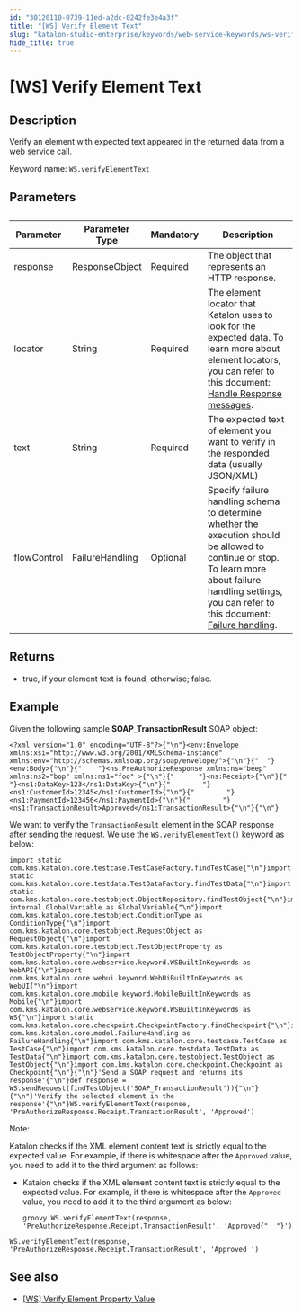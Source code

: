 ```yaml
---
id: "30120110-0739-11ed-a2dc-0242fe3e4a3f"
title: "[WS] Verify Element Text"
slug: "katalon-studio-enterprise/keywords/web-service-keywords/ws-verify-element-text"
hide_title: true
---
```


# <a id="id_0" class="anchor_top_offset"/><a id="ariaid-title1" class="anchor_top_offset"/>[WS] Verify Element Text


## <a id="id_0__id_1" class="anchor_top_offset"/>Description

<p xmlns="http://www.w3.org/1999/xhtml" className="p">Verify an element with expected text appeared in the returned data from a web service call.</p> 
<p xmlns="http://www.w3.org/1999/xhtml" className="p">Keyword name: <code className="ph codeph">WS.verifyElementText</code></p> 

## <a id="id_0__id_2" class="anchor_top_offset"/>Parameters 

<table xmlns="http://www.w3.org/1999/xhtml" className="table"><caption /><thead className="thead"><tr className><th className="entry anchor_top_offset" id="id_0__id_2__entry__1">Parameter</th><th className="entry anchor_top_offset" id="id_0__id_2__entry__2">Parameter Type</th><th className="entry anchor_top_offset" id="id_0__id_2__entry__3">Mandatory</th><th className="entry anchor_top_offset" id="id_0__id_2__entry__4">Description</th></tr></thead><tbody className="tbody"><tr className><td className="entry" headers="id_0__id_2__entry__1 id_0__id_2__entry__2 id_0__id_2__entry__3 id_0__id_2__entry__4 ">response</td><td className="entry" headers="id_0__id_2__entry__1 id_0__id_2__entry__2 id_0__id_2__entry__3 id_0__id_2__entry__4 ">ResponseObject</td><td className="entry" headers="id_0__id_2__entry__1 id_0__id_2__entry__2 id_0__id_2__entry__3 id_0__id_2__entry__4 ">Required</td><td className="entry" headers="id_0__id_2__entry__1 id_0__id_2__entry__2 id_0__id_2__entry__3 id_0__id_2__entry__4 ">The object that represents an HTTP response.</td></tr><tr className><td className="entry" headers="id_0__id_2__entry__1 id_0__id_2__entry__2 id_0__id_2__entry__3 id_0__id_2__entry__4 ">locator</td><td className="entry" headers="id_0__id_2__entry__1 id_0__id_2__entry__2 id_0__id_2__entry__3 id_0__id_2__entry__4 ">String</td><td className="entry" headers="id_0__id_2__entry__1 id_0__id_2__entry__2 id_0__id_2__entry__3 id_0__id_2__entry__4 ">Required</td><td className="entry" headers="id_0__id_2__entry__1 id_0__id_2__entry__2 id_0__id_2__entry__3 id_0__id_2__entry__4 ">The element locator that Katalon uses to look for the expected data. To learn more about element locators, you can refer to this document: <a className="xref" href="/docs/katalon-studio-enterprise/test-design/web-services-test-design/handle-response-messages">Handle Response messages</a>.</td></tr><tr className><td className="entry" headers="id_0__id_2__entry__1 id_0__id_2__entry__2 id_0__id_2__entry__3 id_0__id_2__entry__4 ">text</td><td className="entry" headers="id_0__id_2__entry__1 id_0__id_2__entry__2 id_0__id_2__entry__3 id_0__id_2__entry__4 ">String</td><td className="entry" headers="id_0__id_2__entry__1 id_0__id_2__entry__2 id_0__id_2__entry__3 id_0__id_2__entry__4 ">Required</td><td className="entry" headers="id_0__id_2__entry__1 id_0__id_2__entry__2 id_0__id_2__entry__3 id_0__id_2__entry__4 ">The expected text of element you want to verify in the responded data (usually JSON/XML)</td></tr><tr className><td className="entry" headers="id_0__id_2__entry__1 id_0__id_2__entry__2 id_0__id_2__entry__3 id_0__id_2__entry__4 ">flowControl</td><td className="entry" headers="id_0__id_2__entry__1 id_0__id_2__entry__2 id_0__id_2__entry__3 id_0__id_2__entry__4 ">FailureHandling</td><td className="entry" headers="id_0__id_2__entry__1 id_0__id_2__entry__2 id_0__id_2__entry__3 id_0__id_2__entry__4 ">Optional</td><td className="entry" headers="id_0__id_2__entry__1 id_0__id_2__entry__2 id_0__id_2__entry__3 id_0__id_2__entry__4 ">Specify failure handling schema to determine whether the execution should be allowed to continue or stop. To learn more about failure handling settings, you can refer to this document: <a className="xref" href="/docs/katalon-studio-enterprise/error-management/test-maintenance/failure-handling#id_1">Failure handling</a>.</td></tr></tbody></table> 

## <a id="id_0__id_3" class="anchor_top_offset"/>Returns

<ul xmlns="http://www.w3.org/1999/xhtml" className="ul"><li className="li"> <span className="ph uicontrol">true</span>, if your element text is found, otherwise; <span className="ph uicontrol">false</span>. </li></ul> 

## Example

<p xmlns="http://www.w3.org/1999/xhtml" className="p">Given the following sample <strong className="ph b">SOAP_TransactionResult</strong> SOAP object:</p> 
<pre xmlns="http://www.w3.org/1999/xhtml" className="pre codeblock"><code>&lt;?xml version="1.0" encoding="UTF-8"?&gt;{"\n"}&lt;env:Envelope xmlns:xsi="http://www.w3.org/2001/XMLSchema-instance" xmlns:env="http://schemas.xmlsoap.org/soap/envelope/"&gt;{"\n"}{"  "}&lt;env:Body&gt;{"\n"}{"    "}&lt;ns:PreAuthorizeResponse xmlns:ns="beep" xmlns:ns2="bop" xmlns:ns1="foo" &gt;{"\n"}{"      "}&lt;ns:Receipt&gt;{"\n"}{"        "}&lt;ns1:DataKey&gt;123&lt;/ns1:DataKey&gt;{"\n"}{"        "}&lt;ns1:CustomerId&gt;12345&lt;/ns1:CustomerId&gt;{"\n"}{"        "}&lt;ns1:PaymentId&gt;123456&lt;/ns1:PaymentId&gt;{"\n"}{"        "}&lt;ns1:TransactionResult&gt;Approved&lt;/ns1:TransactionResult&gt;{"\n"}{"\n"}</code></pre> 
<p xmlns="http://www.w3.org/1999/xhtml" className="p">We want to verify the <code className="ph codeph">TransactionResult</code> element in the SOAP response after sending the request. We use the <code className="ph codeph">WS.verifyElementText()</code> keyword as below:</p> 
<pre xmlns="http://www.w3.org/1999/xhtml" className="pre codeblock"><code>import static com.kms.katalon.core.testcase.TestCaseFactory.findTestCase{"\n"}import static com.kms.katalon.core.testdata.TestDataFactory.findTestData{"\n"}import static com.kms.katalon.core.testobject.ObjectRepository.findTestObject{"\n"}import internal.GlobalVariable as GlobalVariable{"\n"}import com.kms.katalon.core.testobject.ConditionType as ConditionType{"\n"}import com.kms.katalon.core.testobject.RequestObject as RequestObject{"\n"}import com.kms.katalon.core.testobject.TestObjectProperty as TestObjectProperty{"\n"}import com.kms.katalon.core.webservice.keyword.WSBuiltInKeywords as WebAPI{"\n"}import com.kms.katalon.core.webui.keyword.WebUiBuiltInKeywords as WebUI{"\n"}import com.kms.katalon.core.mobile.keyword.MobileBuiltInKeywords as Mobile{"\n"}import com.kms.katalon.core.webservice.keyword.WSBuiltInKeywords as WS{"\n"}import static com.kms.katalon.core.checkpoint.CheckpointFactory.findCheckpoint{"\n"}import com.kms.katalon.core.model.FailureHandling as FailureHandling{"\n"}import com.kms.katalon.core.testcase.TestCase as TestCase{"\n"}import com.kms.katalon.core.testdata.TestData as TestData{"\n"}import com.kms.katalon.core.testobject.TestObject as TestObject{"\n"}import com.kms.katalon.core.checkpoint.Checkpoint as Checkpoint{"\n"}{"\n"}'Send a SOAP request and returns its response'{"\n"}def response = WS.sendRequest(findTestObject('SOAP_TransactionResult')){"\n"}{"\n"}'Verify the selected element in the response'{"\n"}WS.verifyElementText(response, 'PreAuthorizeResponse.Receipt.TransactionResult', 'Approved')</code></pre> 
<div xmlns="http://www.w3.org/1999/xhtml" className="p"><div className="note note note_note"><span className="note__title">Note:</span> <p className="p">Katalon checks if the XML element content text is strictly equal to the expected value. For example, if there is whitespace after the <code className="ph codeph">Approved</code> value, you need to add it to the third argument as follows:</p><ul className="ul"><li className="li"><p className="p">Katalon checks if the XML element content text is strictly equal to the expected value. For example, if there is whitespace after the <code className="ph codeph">Approved</code> value, you need to add it to the third argument as below:</p><div className="p"><pre className="pre codeblock"><code>groovy WS.verifyElementText(response, 'PreAuthorizeResponse.Receipt.TransactionResult', 'Approved{"  "}')</code></pre></div></li></ul><div className="p"><pre className="pre codeblock"><code>WS.verifyElementText(response, 'PreAuthorizeResponse.Receipt.TransactionResult', 'Approved ')</code></pre></div></div></div>

## <a id="id_0__id_5" class="anchor_top_offset"/>See also

<ul xmlns="http://www.w3.org/1999/xhtml" className="ul"><li className="li"><a className="xref" href="/docs/katalon-studio-enterprise/keywords/web-service-keywords/ws-verify-element-property-value">[WS] Verify Element Property Value</a></li></ul> 

